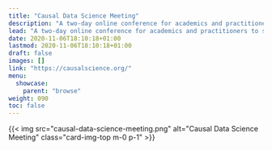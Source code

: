 ```yaml
---
title: "Causal Data Science Meeting"
description: "A two-day online conference for academics and practitioners to share their advances in causal inference."
lead: "A two-day online conference for academics and practitioners to share their advances in causal inference. This year's event is jointly organized by Maastricht University and Copenhagen Business School."
date: 2020-11-06T18:10:18+01:00
lastmod: 2020-11-06T18:10:18+01:00
draft: false
images: []
link: "https://causalscience.org/"
menu: 
  showcase:
    parent: "browse"
weight: 090
toc: false
---
```


<div class="card my-3">
  {{< img src="causal-data-science-meeting.png" alt="Causal Data Science Meeting" class="card-img-top m-0 p-1" >}}
</div>
